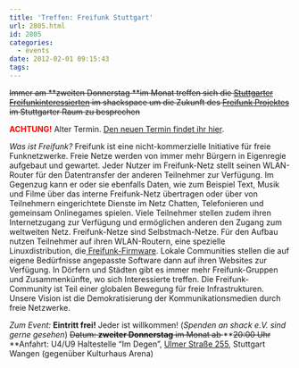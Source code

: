 ```yaml
---
title: 'Treffen: Freifunk Stuttgart'
url: 2805.html
id: 2805
categories:
  - events
date: 2012-02-01 09:15:43
tags:
---
```


<del>Immer am **zweiten Donnerstag **im Monat treffen sich die [Stuttgarter Freifunkinteressierten](http://wiki.freifunk.net/Stuttgart) im shackspace um die Zukunft des [Freifunk Projektes](http://start.freifunk.net/) im Stuttgarter Raum zu besprechen</del>

<span style="color: #ff0000;">**ACHTUNG!**</span> Alter Termin. [Den neuen Termin findet ihr hier](https://blog.shackspace.de/?p=4764).

_Was ist Freifunk?_
Freifunk ist eine nicht-kommerzielle Initiative für freie Funknetzwerke. Freie Netze werden von immer mehr Bürgern in Eigenregie aufgebaut und gewartet. Jeder Nutzer im Freifunk-Netz stellt seinen WLAN-Router für den Datentransfer der anderen Teilnehmer zur Verfügung. Im Gegenzug kann er oder sie ebenfalls Daten, wie zum Beispiel Text, Musik und Filme über das interne Freifunk-Netz übertragen oder über von Teilnehmern eingerichtete Dienste im Netz Chatten, Telefonieren und gemeinsam Onlinegames spielen. Viele Teilnehmer stellen zudem ihren Internetzugang zur Verfügung und ermöglichen anderen den Zugang zum weltweiten Netz. Freifunk-Netze sind Selbstmach-Netze. Für den Aufbau nutzen Teilnehmer auf ihren WLAN-Routern, eine spezielle Linuxdistribution, die[ Freifunk-Firmware](http://firmware.freifunk.net/). Lokale Communities stellen die auf eigene Bedürfnisse angepasste Software dann auf ihren Websites zur Verfügung. In Dörfern und Städten gibt es immer mehr Freifunk-Gruppen und Zusammenkünfte, wo sich Interessierte treffen. Die Freifunk-Community ist Teil einer globalen Bewegung für freie Infrastrukturen. Unsere Vision ist die Demokratisierung der Kommunikationsmedien durch freie Netzwerke.

_Zum Event:_
**Eintritt frei!** Jeder ist willkommen! (_Spenden an shack e.V. sind gerne gesehen_)
<del>Datum: **zweiter Donnerstag** im Monat ab </del>**<del>20:00 Uhr</del>
**Anfahrt: U4/U9 Haltestelle “Im Degen”, [Ulmer Straße 255](../?page_id=713), Stuttgart Wangen (gegenüber Kulturhaus Arena)